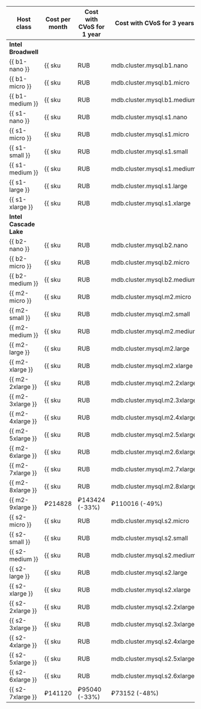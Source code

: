 | Host class | Cost per month | Cost with CVoS for 1 year | Cost with CVoS for 3 years |
| ----- | ----- | ----- | ----- |
| **Intel Broadwell** |
| {{ b1-nano }} | {{ sku|RUB|mdb.cluster.mysql.b1.nano|month|int|string }} | − | − |
| {{ b1-micro }} | {{ sku|RUB|mdb.cluster.mysql.b1.micro|month|int|string }} | − | − |
| {{ b1-medium }} | {{ sku|RUB|mdb.cluster.mysql.b1.medium|month|int|string }} | − | − |
| {{ s1-nano }} | {{ sku|RUB|mdb.cluster.mysql.s1.nano|month|int|string }} | − | − |
| {{ s1-micro }} | {{ sku|RUB|mdb.cluster.mysql.s1.micro|month|int|string }} | − | − |
| {{ s1-small }} | {{ sku|RUB|mdb.cluster.mysql.s1.small|month|int|string }} | − | − |
| {{ s1-medium }} | {{ sku|RUB|mdb.cluster.mysql.s1.medium|month|int|string }} | − | − |
| {{ s1-large }} | {{ sku|RUB|mdb.cluster.mysql.s1.large|month|int|string }} | − | − |
| {{ s1-xlarge }} | {{ sku|RUB|mdb.cluster.mysql.s1.xlarge|month|int|string }} | − | − |
| **Intel Cascade Lake** |
| {{ b2-nano }} | {{ sku|RUB|mdb.cluster.mysql.b2.nano|month|int|string }} | − | − |
| {{ b2-micro }} | {{ sku|RUB|mdb.cluster.mysql.b2.micro|month|int|string }} | − | − |
| {{ b2-medium }} | {{ sku|RUB|mdb.cluster.mysql.b2.medium|month|int|string }} | − | − |
| {{ m2-micro }} | {{ sku|RUB|mdb.cluster.mysql.m2.micro|month|int|string }} | {{ sku|RUB|mdb.cluster.mysql.m2.micro|cud.y1|month|int|string }} ({{ sku|RUB|mdb.cluster.mysql.m2.micro|cud.y1|month|discount|percent|string }}) | {{ sku|RUB|mdb.cluster.mysql.m2.micro|cud.y3|month|int|string }} ({{ sku|RUB|mdb.cluster.mysql.m2.micro|cud.y3|month|discount|percent|string }}) |
| {{ m2-small }} | {{ sku|RUB|mdb.cluster.mysql.m2.small|month|int|string }} | {{ sku|RUB|mdb.cluster.mysql.m2.small|cud.y1|month|int|string }} ({{ sku|RUB|mdb.cluster.mysql.m2.small|cud.y1|month|discount|percent|string }}) | {{ sku|RUB|mdb.cluster.mysql.m2.small|cud.y3|month|int|string }} ({{ sku|RUB|mdb.cluster.mysql.m2.small|cud.y3|month|discount|percent|string }}) |
| {{ m2-medium }} | {{ sku|RUB|mdb.cluster.mysql.m2.medium|month|int|string }} | {{ sku|RUB|mdb.cluster.mysql.m2.medium|cud.y1|month|int|string }} ({{ sku|RUB|mdb.cluster.mysql.m2.medium|cud.y1|month|discount|percent|string }}) | {{ sku|RUB|mdb.cluster.mysql.m2.medium|cud.y3|month|int|string }} ({{ sku|RUB|mdb.cluster.mysql.m2.medium|cud.y3|month|discount|percent|string }}) |
| {{ m2-large }} | {{ sku|RUB|mdb.cluster.mysql.m2.large|month|int|string }} | {{ sku|RUB|mdb.cluster.mysql.m2.large|cud.y1|month|int|string }} ({{ sku|RUB|mdb.cluster.mysql.m2.large|cud.y1|month|discount|percent|string }}) | {{ sku|RUB|mdb.cluster.mysql.m2.large|cud.y3|month|int|string }} ({{ sku|RUB|mdb.cluster.mysql.m2.large|cud.y3|month|discount|percent|string }}) |
| {{ m2-xlarge }} | {{ sku|RUB|mdb.cluster.mysql.m2.xlarge|month|int|string }} | {{ sku|RUB|mdb.cluster.mysql.m2.xlarge|cud.y1|month|int|string }} ({{ sku|RUB|mdb.cluster.mysql.m2.xlarge|cud.y1|month|discount|percent|string }}) | {{ sku|RUB|mdb.cluster.mysql.m2.xlarge|cud.y3|month|int|string }} ({{ sku|RUB|mdb.cluster.mysql.m2.xlarge|cud.y3|month|discount|percent|string }}) |
| {{ m2-2xlarge }} | {{ sku|RUB|mdb.cluster.mysql.m2.2xlarge|month|int|string }} | {{ sku|RUB|mdb.cluster.mysql.m2.2xlarge|cud.y1|month|int|string }} ({{ sku|RUB|mdb.cluster.mysql.m2.2xlarge|cud.y1|month|discount|percent|string }}) | {{ sku|RUB|mdb.cluster.mysql.m2.2xlarge|cud.y3|month|int|string }} ({{ sku|RUB|mdb.cluster.mysql.m2.2xlarge|cud.y3|month|discount|percent|string }}) |
| {{ m2-3xlarge }} | {{ sku|RUB|mdb.cluster.mysql.m2.3xlarge|month|int|string }} | {{ sku|RUB|mdb.cluster.mysql.m2.3xlarge|cud.y1|month|int|string }} ({{ sku|RUB|mdb.cluster.mysql.m2.3xlarge|cud.y1|month|discount|percent|string }}) | {{ sku|RUB|mdb.cluster.mysql.m2.3xlarge|cud.y3|month|int|string }} ({{ sku|RUB|mdb.cluster.mysql.m2.3xlarge|cud.y3|month|discount|percent|string }}) |
| {{ m2-4xlarge }} | {{ sku|RUB|mdb.cluster.mysql.m2.4xlarge|month|int|string }} | {{ sku|RUB|mdb.cluster.mysql.m2.4xlarge|cud.y1|month|int|string }} ({{ sku|RUB|mdb.cluster.mysql.m2.4xlarge|cud.y1|month|discount|percent|string }}) | {{ sku|RUB|mdb.cluster.mysql.m2.4xlarge|cud.y3|month|int|string }} ({{ sku|RUB|mdb.cluster.mysql.m2.4xlarge|cud.y3|month|discount|percent|string }}) |
| {{ m2-5xlarge }} | {{ sku|RUB|mdb.cluster.mysql.m2.5xlarge|month|int|string }} | {{ sku|RUB|mdb.cluster.mysql.m2.5xlarge|cud.y1|month|int|string }} ({{ sku|RUB|mdb.cluster.mysql.m2.5xlarge|cud.y1|month|discount|percent|string }}) | {{ sku|RUB|mdb.cluster.mysql.m2.5xlarge|cud.y3|month|int|string }} ({{ sku|RUB|mdb.cluster.mysql.m2.5xlarge|cud.y3|month|discount|percent|string }}) |
| {{ m2-6xlarge }} | {{ sku|RUB|mdb.cluster.mysql.m2.6xlarge|month|int|string }} | {{ sku|RUB|mdb.cluster.mysql.m2.6xlarge|cud.y1|month|int|string }} ({{ sku|RUB|mdb.cluster.mysql.m2.6xlarge|cud.y1|month|discount|percent|string }}) | {{ sku|RUB|mdb.cluster.mysql.m2.6xlarge|cud.y3|month|int|string }} ({{ sku|RUB|mdb.cluster.mysql.m2.6xlarge|cud.y3|month|discount|percent|string }}) |
| {{ m2-7xlarge }} | {{ sku|RUB|mdb.cluster.mysql.m2.7xlarge|month|int|string }} | {{ sku|RUB|mdb.cluster.mysql.m2.7xlarge|cud.y1|month|int|string }} ({{ sku|RUB|mdb.cluster.mysql.m2.7xlarge|cud.y1|month|discount|percent|string }}) | {{ sku|RUB|mdb.cluster.mysql.m2.7xlarge|cud.y3|month|int|string }} ({{ sku|RUB|mdb.cluster.mysql.m2.7xlarge|cud.y3|month|discount|percent|string }}) |
| {{ m2-8xlarge }} | {{ sku|RUB|mdb.cluster.mysql.m2.8xlarge|month|int|string }} | {{ sku|RUB|mdb.cluster.mysql.m2.8xlarge|cud.y1|month|int|string }} ({{ sku|RUB|mdb.cluster.mysql.m2.8xlarge|cud.y1|month|discount|percent|string }}) | {{ sku|RUB|mdb.cluster.mysql.m2.8xlarge|cud.y3|month|int|string }} ({{ sku|RUB|mdb.cluster.mysql.m2.8xlarge|cud.y3|month|discount|percent|string }}) |
| {{ m2-9xlarge }} | ₽214828 | ₽143424 (-33%) | ₽110016 (-49%) |
| {{ s2-micro }} | {{ sku|RUB|mdb.cluster.mysql.s2.micro|month|int|string }} | {{ sku|RUB|mdb.cluster.mysql.s2.micro|cud.y1|month|int|string }} ({{ sku|RUB|mdb.cluster.mysql.s2.micro|cud.y1|month|discount|percent|string }}) | {{ sku|RUB|mdb.cluster.mysql.s2.micro|cud.y3|month|int|string }} ({{ sku|RUB|mdb.cluster.mysql.s2.micro|cud.y3|month|discount|percent|string }}) |
| {{ s2-small }} | {{ sku|RUB|mdb.cluster.mysql.s2.small|month|int|string }} | {{ sku|RUB|mdb.cluster.mysql.s2.small|cud.y1|month|int|string }} ({{ sku|RUB|mdb.cluster.mysql.s2.small|cud.y1|month|discount|percent|string }}) | {{ sku|RUB|mdb.cluster.mysql.s2.small|cud.y3|month|int|string }} ({{ sku|RUB|mdb.cluster.mysql.s2.small|cud.y3|month|discount|percent|string }}) |
| {{ s2-medium }} | {{ sku|RUB|mdb.cluster.mysql.s2.medium|month|int|string }} | {{ sku|RUB|mdb.cluster.mysql.s2.medium|cud.y1|month|int|string }} ({{ sku|RUB|mdb.cluster.mysql.s2.medium|cud.y1|month|discount|percent|string }}) | {{ sku|RUB|mdb.cluster.mysql.s2.medium|cud.y3|month|int|string }} ({{ sku|RUB|mdb.cluster.mysql.s2.medium|cud.y3|month|discount|percent|string }}) |
| {{ s2-large }} | {{ sku|RUB|mdb.cluster.mysql.s2.large|month|int|string }} | {{ sku|RUB|mdb.cluster.mysql.s2.large|cud.y1|month|int|string }} ({{ sku|RUB|mdb.cluster.mysql.s2.large|cud.y1|month|discount|percent|string }}) | {{ sku|RUB|mdb.cluster.mysql.s2.large|cud.y3|month|int|string }} ({{ sku|RUB|mdb.cluster.mysql.s2.large|cud.y3|month|discount|percent|string }}) |
| {{ s2-xlarge }} | {{ sku|RUB|mdb.cluster.mysql.s2.xlarge|month|int|string }} | {{ sku|RUB|mdb.cluster.mysql.s2.xlarge|cud.y1|month|int|string }} ({{ sku|RUB|mdb.cluster.mysql.s2.xlarge|cud.y1|month|discount|percent|string }}) | {{ sku|RUB|mdb.cluster.mysql.s2.xlarge|cud.y3|month|int|string }} ({{ sku|RUB|mdb.cluster.mysql.s2.xlarge|cud.y3|month|discount|percent|string }}) |
| {{ s2-2xlarge }} | {{ sku|RUB|mdb.cluster.mysql.s2.2xlarge|month|int|string }} | {{ sku|RUB|mdb.cluster.mysql.s2.2xlarge|cud.y1|month|int|string }} ({{ sku|RUB|mdb.cluster.mysql.s2.2xlarge|cud.y1|month|discount|percent|string }}) | {{ sku|RUB|mdb.cluster.mysql.s2.2xlarge|cud.y3|month|int|string }} ({{ sku|RUB|mdb.cluster.mysql.s2.2xlarge|cud.y3|month|discount|percent|string }}) |
| {{ s2-3xlarge }} | {{ sku|RUB|mdb.cluster.mysql.s2.3xlarge|month|int|string }} | {{ sku|RUB|mdb.cluster.mysql.s2.3xlarge|cud.y1|month|int|string }} ({{ sku|RUB|mdb.cluster.mysql.s2.3xlarge|cud.y1|month|discount|percent|string }}) | {{ sku|RUB|mdb.cluster.mysql.s2.3xlarge|cud.y3|month|int|string }} ({{ sku|RUB|mdb.cluster.mysql.s2.3xlarge|cud.y3|month|discount|percent|string }}) |
| {{ s2-4xlarge }} | {{ sku|RUB|mdb.cluster.mysql.s2.4xlarge|month|int|string }} | {{ sku|RUB|mdb.cluster.mysql.s2.4xlarge|cud.y1|month|int|string }} ({{ sku|RUB|mdb.cluster.mysql.s2.4xlarge|cud.y1|month|discount|percent|string }}) | {{ sku|RUB|mdb.cluster.mysql.s2.4xlarge|cud.y3|month|int|string }} ({{ sku|RUB|mdb.cluster.mysql.s2.4xlarge|cud.y3|month|discount|percent|string }}) |
| {{ s2-5xlarge }} | {{ sku|RUB|mdb.cluster.mysql.s2.5xlarge|month|int|string }} | {{ sku|RUB|mdb.cluster.mysql.s2.5xlarge|cud.y1|month|int|string }} ({{ sku|RUB|mdb.cluster.mysql.s2.5xlarge|cud.y1|month|discount|percent|string }}) | {{ sku|RUB|mdb.cluster.mysql.s2.5xlarge|cud.y3|month|int|string }} ({{ sku|RUB|mdb.cluster.mysql.s2.5xlarge|cud.y3|month|discount|percent|string }}) |
| {{ s2-6xlarge }} | {{ sku|RUB|mdb.cluster.mysql.s2.6xlarge|month|int|string }} | {{ sku|RUB|mdb.cluster.mysql.s2.6xlarge|cud.y1|month|int|string }} ({{ sku|RUB|mdb.cluster.mysql.s2.6xlarge|cud.y1|month|discount|percent|string }}) | {{ sku|RUB|mdb.cluster.mysql.s2.6xlarge|cud.y3|month|int|string }} ({{ sku|RUB|mdb.cluster.mysql.s2.6xlarge|cud.y3|month|discount|percent|string }}) |
| {{ s2-7xlarge }} | ₽141120 | ₽95040 (-33%) | ₽73152 (-48%) |

